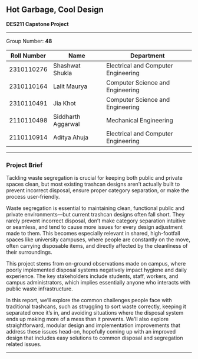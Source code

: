 ## Hot Garbage, Cool Design
**DES211 Capstone Project**

---
Group Number: **48**

| Roll Number |Name                | Department                          |
|-------------|--------------------|-------------------------------------|
| 2310110276  | Shashwat Shukla    | Electrical and Computer Engineering |
| 2310110164  | Lalit Maurya       | Computer Science and Engineering    |
| 2310110491  | Jia Khot           | Computer Science and Engineering    |
| 2110110498  | Siddharth Aggarwal | Mechanical Engineering              |
| 2110110914  | Aditya Ahuja       | Electrical and Computer Engineering |

---

### Project Brief

Tackling waste segregation is crucial for keeping both public and private spaces clean, but most existing trashcan designs aren’t actually built to prevent incorrect disposal, ensure proper category separation, or make the process user-friendly. 

Waste segregation is essential to maintaining clean, functional public and private environments—but current trashcan designs often fall short. They rarely prevent incorrect disposal, don’t make category separation intuitive or seamless, and tend to cause more issues for every design adjustment made to them. This becomes especially relevant in shared, high-footfall spaces like university campuses, where people are constantly on the move, often carrying disposable items, and directly affected by the cleanliness of their surroundings.

This project stems from on-ground observations made on campus, where poorly implemented disposal systems negatively impact hygiene and daily experience. The key stakeholders include students, staff, workers, and campus administrators, which implies essentially anyone who interacts with public waste infrastructure.

In this report, we’ll explore the common challenges people face with traditional trashcans, such as struggling to sort waste correctly, keeping it separated once it’s in, and avoiding situations where the disposal system ends up making more of a mess than it prevents. We’ll also explore straightforward, modular design and implementation improvements that address these issues head-on, hopefully coming up with an improved design that includes easy solutions to common disposal and segregation related issues. 

---






